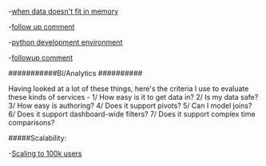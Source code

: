 
#### 
-[when data doesn't fit in memory](https://pythonspeed.com/articles/data-doesnt-fit-in-memory/)

-[follow up comment](https://news.ycombinator.com/item?id=21508542)

-[python development environment](https://jacobian.org/2019/nov/11/python-environment-2020/#atom-entries)

-[followup comment](https://news.ycombinator.com/item?id=21510262)

###########BI/Analytics ##########

Having looked at a lot of these things, here's the criteria I use to evaluate these kinds of services -
1/ How easy is it to get data in?
2/ Is my data safe?
3/ How easy is authoring?
4/ Does it support pivots?
5/ Can I model joins?
6/ Does it support dashboard-wide filters?
7/ Does it support complex time comparisons?


#####Scalability:

-[Scaling to 100k users](https://alexpareto.com/scalability/systems/2020/02/03/scaling-100k.html)
